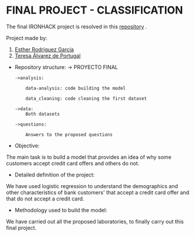 # FINAL PROJECT - CLASSIFICATION

The final IRONHACK project is resolved in this [repository](https://github.com/ESTHERRODRIGUEZGARCIA/FINAL-PROJECT.git) .

Project made by:
1. [Esther Rodríguez García](https://github.com/ESTHERRODRIGUEZGARCIA)
2. [Teresa Álvarez de Portugal](https://github.com/tereesaalvarez)

* Repository structure:
  -> PROYECTO FINAL
  
      ->analysis: 
      
          data-analysis: code building the model
          
          data_cleaning: code cleaning the first dataset
      
      ->data: 
          Both datasets
      
      ->questions: 
        
          Answers to the proposed questions

* Objective: 

The main task is to build a model that provides an idea of why some customers accept credit card offers and others do not.

* Detailed definition of the project:

We have used logistic regression to understand the demographics and other characteristics of bank customers' that accept a credit card offer and that do not accept a credit card.

* Methodology used to build the model:

We have carried out all the proposed laboratories, to finally carry out this final project.

